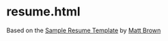 resume.html
=========

Based on the [Sample Resume Template][2] by [Matt Brown][3]

[2]: http://sampleresumetemplate.net
[3]: http://thingsthatarebrown.com
